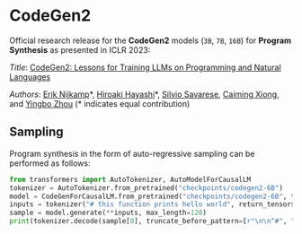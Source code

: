 # CodeGen2

Official research release for the **CodeGen2** models (`3B`, `7B`, `16B`) for **Program Synthesis** as presented in ICLR 2023:

*Title*: [CodeGen2: Lessons for Training LLMs on Programming and Natural Languages](https://arxiv.org/abs/TBD)

*Authors*: [Erik Nijkamp](https://enijkamp.github.io/)\*, [Hiroaki Hayashi](https://hiroakih.me/)\*, [Silvio Savarese](https://scholar.google.com/citations?user=ImpbxLsAAAAJ&hl=en), [Caiming Xiong](https://scholar.google.com/citations?user=vaSdahkAAAAJ&hl=en), and [Yingbo Zhou](https://scholar.google.com/citations?user=H_6RQ7oAAAAJ&hl=en) (* indicates equal contribution)

## Sampling

Program synthesis in the form of auto-regressive sampling can be performed as follows:

```python
from transformers import AutoTokenizer, AutoModelForCausalLM
tokenizer = AutoTokenizer.from_pretrained("checkpoints/codegen2-6B")
model = CodeGenForCausalLM.from_pretrained("checkpoints/codegen2-6B", torch_dtype=torch.float16, revision="sharded")
inputs = tokenizer("# this function prints hello world", return_tensors="pt")
sample = model.generate(**inputs, max_length=128)
print(tokenizer.decode(sample[0], truncate_before_pattern=[r"\n\n^#", "^'''", "\n\n\n"]))
```
